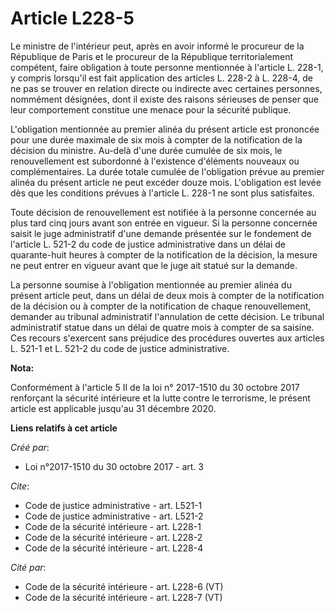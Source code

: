 # Article L228-5

Le ministre de l'intérieur peut, après en avoir informé le procureur de la République de Paris et le procureur de la
République territorialement compétent, faire obligation à toute personne mentionnée à l'article L. 228-1, y compris lorsqu'il
est fait application des articles L. 228-2 à L. 228-4, de ne pas se trouver en relation directe ou indirecte avec certaines
personnes, nommément désignées, dont il existe des raisons sérieuses de penser que leur comportement constitue une menace
pour la sécurité publique. 

L'obligation mentionnée au premier alinéa du présent article est prononcée pour une durée maximale de six mois à compter de
la notification de la décision du ministre. Au-delà d'une durée cumulée de six mois, le renouvellement est subordonné à
l'existence d'éléments nouveaux ou complémentaires. La durée totale cumulée de l'obligation prévue au premier alinéa du
présent article ne peut excéder douze mois. L'obligation est levée dès que les conditions prévues à l'article L. 228-1 ne
sont plus satisfaites. 

Toute décision de renouvellement est notifiée à la personne concernée au plus tard cinq jours avant son entrée en vigueur. Si
la personne concernée saisit le juge administratif d'une demande présentée sur le fondement de l'article L. 521-2 du code de
justice administrative dans un délai de quarante-huit heures à compter de la notification de la décision, la mesure ne peut
entrer en vigueur avant que le juge ait statué sur la demande. 

La personne soumise à l'obligation mentionnée au premier alinéa du présent article peut, dans un délai de deux mois à compter
de la notification de la décision ou à compter de la notification de chaque renouvellement, demander au tribunal
administratif l'annulation de cette décision. Le tribunal administratif statue dans un délai de quatre mois à compter de sa
saisine. Ces recours s'exercent sans préjudice des procédures ouvertes aux articles L. 521-1 et L. 521-2 du code de justice
administrative.

**Nota:**

Conformément à l'article 5 II de la loi n° 2017-1510 du 30 octobre 2017 renforçant la sécurité intérieure et la lutte contre
le terrorisme, le présent article est applicable jusqu'au 31 décembre 2020.

**Liens relatifs à cet article**

_Créé par_:

  - Loi n°2017-1510 du 30 octobre 2017 - art. 3

_Cite_:

  - Code de justice administrative - art. L521-1
  - Code de justice administrative - art. L521-2
  - Code de la sécurité intérieure - art. L228-1
  - Code de la sécurité intérieure - art. L228-2
  - Code de la sécurité intérieure - art. L228-4

_Cité par_:

  - Code de la sécurité intérieure - art. L228-6 (VT)
  - Code de la sécurité intérieure - art. L228-7 (VT)
